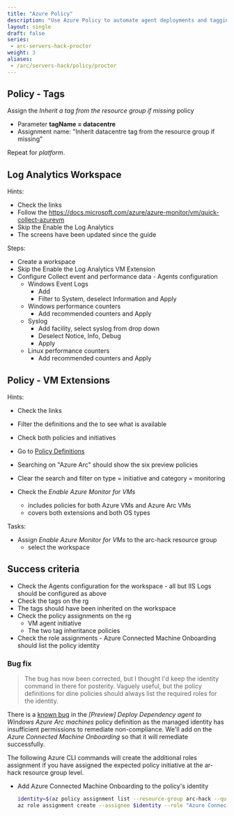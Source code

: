 ```yaml
---
title: "Azure Policy"
description: "Use Azure Policy to automate agent deployments and tagging for your Azure Arc Virtual Machines."
layout: single
draft: false
series:
 - arc-servers-hack-proctor
weight: 3
aliases:
 - /arc/servers-hack/policy/proctor
---
```


## Policy - Tags

Assign the _Inherit a tag from the resource group if missing_ policy

* Parameter **tagName = datacentre**
* Assignment name: "Inherit datacentre tag from the resource group if missing"

Repeat for _platform_.

## Log Analytics Workspace

Hints:

* Check the links
* Follow the <https://docs.microsoft.com/azure/azure-monitor/vm/quick-collect-azurevm>
* Skip the Enable the Log Analytics
* The screens have been updated since the guide

Steps:

* Create a workspace
* Skip the Enable the Log Analytics VM Extension
* Configure Collect event and performance data - Agents configuration
  * Windows Event Logs
    * Add
    * Filter to System, deselect Information and Apply
  * Windows performance counters
    * Add recommended counters and Apply
  * Syslog
    * Add facility, select syslog from drop down
    * Deselect Notice, Info, Debug
    * Apply
  * Linux performance counters
    * Add recommended counters and Apply

## Policy - VM Extensions

Hints:

* Check the links
* Filter the definitions and the to see what is available
* Check both policies and initiatives

* Go to [Policy Definitions](https://ms.portal.azure.com/#blade/Microsoft_Azure_Policy/PolicyMenuBlade/Definitions)
* Searching on "Azure Arc" should show the six preview policies
* Clear the search and filter on type = initiative and category = monitoring
* Check the _Enable Azure Monitor for VMs_
  * includes policies for both Azure VMs and Azure Arc VMs
  * covers both extensions and both OS types

Tasks:

* Assign _Enable Azure Monitor for VMs_ to the arc-hack resource group
  * select the workspace

## Success criteria

* Check the Agents configuration for the workspace - all but IIS Logs should be configured as above
* Check the tags on the rg
* The tags should have been inherited on the workspace
* Check the policy assignments on the rg
  * VM agent initiative
  * The two tag inheritance policies
* Check the role assignments - Azure Connected Machine Onboarding should list the policy identity

### Bug fix

> The bug has now been corrected, but I thought I'd keep the identity command in there for posterity. Vaguely useful, but the policy definitions for dine policies should always list the required roles for the identity.

There is a [known bug](https://github.com/Azure/azure-policy/issues/733) in the _[Preview] Deploy Dependency agent to Windows Azure Arc machines_ policy definition as the managed identity has insufficient permissions to remediate non-compliance. We'll add on the *Azure Connected Machine Onboarding* so that it will remediate successfully.

The following Azure CLI commands will create the additional roles assignment if you have assigned the expected policy initiative at the ar-hack resource group level.

* Add Azure Connected Machine Onboarding to the policy's identity

  ```bash
  identity=$(az policy assignment list --resource-group arc-hack --query "[?displayName == 'Enable Azure Monitor for VMs'].identity.principalId" --output tsv)
  az role assignment create --assignee $identity --role "Azure Connected Machine Onboarding" --resource-group arc-hack
  ```
